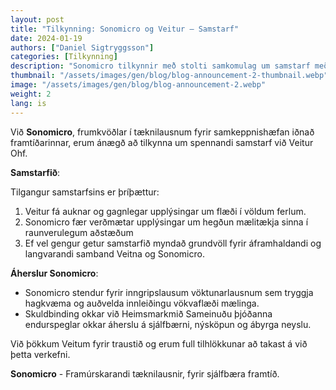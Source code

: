 ```yaml
---
layout: post
title: "Tilkynning: Sonomicro og Veitur – Samstarf"
date: 2024-01-19
authors: ["Daniel Sigtryggsson"]
categories: [Tilkynning]
description: "Sonomicro tilkynnir með stolti samkomulag um samstarf með Veitur Ohf, sem leggur áherslu á gagnkvæman áhuga á að prófa frumgerð vatnsmælis Sonomicro á völdum stöðum í starfsemi Veitna."
thumbnail: "/assets/images/gen/blog/blog-announcement-2-thumbnail.webp"
image: "/assets/images/gen/blog/blog-announcement-2.webp"
weight: 2
lang: is
---
```


Við **Sonomicro**, frumkvöðlar í tæknilausnum fyrir samkeppnishæfan iðnað framtíðarinnar, erum ánægð að tilkynna um spennandi samstarf við Veitur Ohf.

**Samstarfið**:

Tilgangur samstarfsins er þríþættur:
1. Veitur fá auknar og gagnlegar upplýsingar um flæði í völdum ferlum.
2. Sonomicro fær verðmætar upplýsingar um hegðun mælitækja sinna í raunverulegum aðstæðum
3. Ef vel gengur getur samstarfið myndað grundvöll fyrir áframhaldandi og langvarandi
samband Veitna og Sonomicro.

**Áherslur Sonomicro**:

- Sonomicro stendur fyrir inngripslausum vöktunarlausnum sem tryggja hagkvæma og auðvelda innleiðingu vökvaflæði mælinga.
- Skuldbinding okkar við Heimsmarkmið Sameinuðu þjóðanna endurspeglar okkar áherslu á sjálfbærni, nýsköpun og ábyrga neyslu.

Við þökkum Veitum fyrir traustið og erum full tilhlökkunar að takast á við þetta verkefni.

**Sonomicro** - Framúrskarandi tæknilausnir, fyrir sjálfbæra framtíð.
